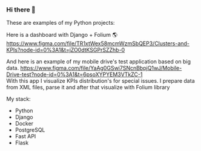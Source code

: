 ### Hi there 👋

These are examples of my Python projects:

Here is a dashboard with Django + Folium :earth_americas:  
https://www.figma.com/file/TR1xtWex58mcmWzmSbQEP3/Clusters-and-KPIs?node-id=0%3A1&t=jZO0dtKSGPrSZZhb-0

And here is an example of my mobile drive's test application based on big data. 
https://www.figma.com/file/YaAg0GSwi7SNcnBbpjQ1wJ/Mobile-Drive-test?node-id=0%3A1&t=6psoXYPYEM3VTkZC-1  
With this app I visualize KPIs distribution's for special issues. I prepare data from XML files, parse it and after that visualize with Folium library



<!--
**Sergei2019/Sergei2019** is a ✨ _special_ ✨ repository because its `README.md` (this file) appears on your GitHub profile.

Here are some ideas to get you started:

- 🔭 I’m currently working on ...
- 🌱 I’m currently learning ...
- 👯 I’m looking to collaborate on ...
- 🤔 I’m looking for help with ...
- 💬 Ask me about ...
- 📫 How to reach me: ...
- 😄 Pronouns: ...
- ⚡ Fun fact: ...
-->
My stack:
- Python
- Django
- Docker
- PostgreSQL
- Fast API
- Flask
